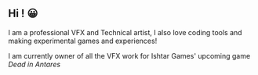 ## Hi ! 😀

I am a professional VFX and Technical artist, I also love coding tools and making experimental games and experiences!

I am currently owner of all the VFX work for Ishtar Games' upcoming game *Dead in Antares*
